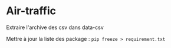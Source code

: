 # Air-traffic

Extraire l'archive des csv dans data-csv

Mettre à jour la liste des package : 
`pip freeze > requirement.txt`